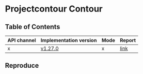 # Projectcontour Contour

## Table of Contents

|API channel|Implementation version|Mode|Report|
|-----------|----------------------|----|------|
|x|[v1.27.0](https://github.com/projectcontour/contour/releases/tag/v1.27.0)|x|[link](./v1.27.0-report.yaml)|

## Reproduce
